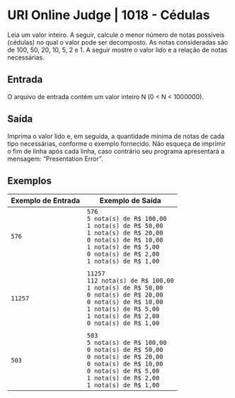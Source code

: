 # URI Online Judge | 1018 - Cédulas
Leia um valor inteiro. A seguir, calcule o menor número de notas possíveis (cédulas) no qual o valor pode ser decomposto. As notas consideradas são de 100, 50, 20, 10, 5, 2 e 1. A seguir mostre o valor lido e a relação de notas necessárias.

## Entrada
O arquivo de entrada contém um valor inteiro N (0 < N < 1000000).

## Saída
Imprima o valor lido e, em seguida, a quantidade mínima de notas de cada tipo necessárias, conforme o exemplo fornecido. Não esqueça de imprimir o fim de linha após cada linha, caso contrário seu programa apresentará a mensagem: “Presentation Error”.

## Exemplos
|Exemplo de Entrada|Exemplo de Saída|
|-|-|
|`576`|`576` <br> `5 nota(s) de R$ 100,00` <br> `1 nota(s) de R$ 50,00` <br> `1 nota(s) de R$ 20,00` <br> `0 nota(s) de R$ 10,00` <br> `1 nota(s) de R$ 5,00` <br> `0 nota(s) de R$ 2,00` <br> `1 nota(s) de R$ 1,00`|
|||
|`11257`|`11257` <br> `112 nota(s) de R$ 100,00` <br> `1 nota(s) de R$ 50,00` <br> `0 nota(s) de R$ 20,00` <br> `0 nota(s) de R$ 10,00` <br> `1 nota(s) de R$ 5,00` <br> `1 nota(s) de R$ 2,00` <br> `0 nota(s) de R$ 1,00`|
|||
|`503`|`503` <br> `5 nota(s) de R$ 100,00` <br> `0 nota(s) de R$ 50,00` <br> `0 nota(s) de R$ 20,00` <br> `0 nota(s) de R$ 10,00` <br> `0 nota(s) de R$ 5,00` <br> `1 nota(s) de R$ 2,00` <br> `1 nota(s) de R$ 1,00`|